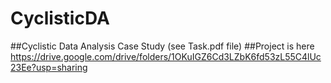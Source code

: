 # CyclisticDA
##Cyclistic Data Analysis Case Study (see Task.pdf file)
##Project is here https://drive.google.com/drive/folders/1OKuIGZ6Cd3LZbK6fd53zL55C4lUc23Ee?usp=sharing
